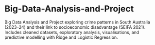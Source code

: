 # Big-Data-Analysis-and-Project
Big Data Analysis and Project exploring crime patterns in South Australia (2023–24) and their link to socioeconomic disadvantage (SEIFA 2021). Includes cleaned datasets, exploratory analysis, visualisations, and predictive modelling with Ridge and Logistic Regression.
